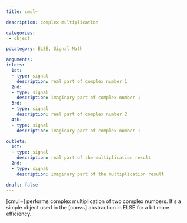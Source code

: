 ```yaml
---
title: cmul~

description: complex multiplication

categories:
 - object

pdcategory: ELSE, Signal Math

arguments:
inlets:
  1st:
  - type: signal
    description: real part of complex number 1
  2nd:
  - type: signal
    description: imaginary part of complex number 1
  3rd:
  - type: signal
    description: real part of complex number 2
  4th:
  - type: signal
    description: imaginary part of complex number 1

outlets:
  1st:
  - type: signal
    description: real part of the multiplication result
  2nd:
  - type: signal
    description: imaginary part of the multiplication result

draft: false
---
```


[cmul~] performs complex multiplication of two complex numbers. It's a simple object used in the [conv~] abstraction in ELSE for a bit more efficiency.
